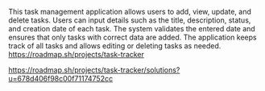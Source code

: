 This task management application allows users to add, view, update, and delete tasks. Users can input details such as the title, description, status, and creation date of each task. The system validates the entered date and ensures that only tasks with correct data are added. The application keeps track of all tasks and allows editing or deleting tasks as needed.
https://roadmap.sh/projects/task-tracker

https://roadmap.sh/projects/task-tracker/solutions?u=678d406f98c00f71174752cc

